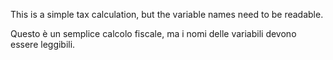 This is a simple tax calculation, but the variable names need to be readable.

Questo è un semplice calcolo fiscale, ma i nomi delle variabili devono essere leggibili.
